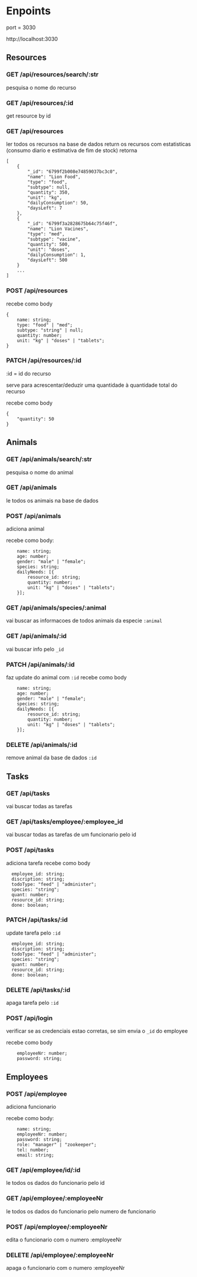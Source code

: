 # Enpoints

port = 3030

http://localhost:3030

## Resources

### GET /api/resources/search/:str

pesquisa o nome do recurso

### GET /api/resources/:id

get resource by id

### GET /api/resources

ler todos os recursos na base de dados return os recursos com estatisticas (consumo diario e estimativa de fim de stock)
retorna

```
[
	{
		"_id": "6799f2b008e74859037bc3c0",
		"name": "Lion Food",
		"type": "food",
		"subtype": null,
		"quantity": 350,
		"unit": "kg",
		"dailyConsumption": 50,
		"daysLeft": 7
	},
	{
		"_id": "6799f3a2828675b64c75f46f",
		"name": "Lion Vacines",
		"type": "med",
		"subtype": "vacine",
		"quantity": 500,
		"unit": "doses",
		"dailyConsumption": 1,
		"daysLeft": 500
	}
    ...
]
```

### POST /api/resources

recebe como body

```
{
    name: string;
    type: "food" | "med";
    subtype: "string" | null;
    quantity: number;
    unit: "kg" | "doses" | "tablets";
}
```

### PATCH /api/resources/:id

:id = id do recurso

serve para acrescentar/deduzir uma quantidade à quantidade total do recurso

recebe como body

```
{
	"quantity": 50
}
```

## Animals

### GET /api/animals/search/:str

pesquisa o nome do animal

### GET /api/animals

le todos os animais na base de dados

### POST /api/animals

adiciona animal

recebe como body:

```
    name: string;
    age: number;
    gender: "male" | "female";
    species: string;
    dailyNeeds: [{
        resource_id: string;
        quantity: number;
        unit: "kg" | "doses" | "tablets";
    }];
```

### GET /api/animals/species/:animal

vai buscar as informacoes de todos animais da especie `:animal`

### GET /api/animals/:id

vai buscar info pelo `_id`

### PATCH /api/animals/:id

faz update do animal com `:id`
recebe como body

```
    name: string;
    age: number;
    gender: "male" | "female";
    species: string;
    dailyNeeds: [{
        resource_id: string;
        quantity: number;
        unit: "kg" | "doses" | "tablets";
    }];
```

### DELETE /api/animals/:id

remove animal da base de dados `:id`

## Tasks

### GET /api/tasks

vai buscar todas as tarefas

### GET /api/tasks/employee/:employee_id

vai buscar todas as tarefas de um funcionario pelo id

### POST /api/tasks

adiciona tarefa
recebe como body

```
  employee_id: string;
  discription: string;
  todoType: "feed" | "administer";
  species: "string";
  quant: number;
  resource_id: string;
  done: boolean;
```

### PATCH /api/tasks/:id

update tarefa pelo `:id`

```
  employee_id: string;
  discription: string;
  todoType: "feed" | "administer";
  species: "string";
  quant: number;
  resource_id: string;
  done: boolean;
```

### DELETE /api/tasks/:id

apaga tarefa pelo `:id`

### POST /api/login

verificar se as credenciais estao corretas, se sim envia o `_id` do employee

recebe como body

```
    employeeNr: number;
    password: string;
```

## Employees

### POST /api/employee

adiciona funcionario

recebe como body:

```
    name: string;
    employeeNr: number;
    password: string;
    role: "manager" | "zookeeper";
    tel: number;
    email: string;
```

### GET /api/employee/id/:id

le todos os dados do funcionario pelo id

### GET /api/employee/:employeeNr

le todos os dados do funcionario pelo numero de funcionario

### POST /api/employee/:employeeNr

edita o funcionario com o numero :employeeNr

### DELETE /api/employee/:employeeNr

apaga o funcionario com o numero :employeeNr
